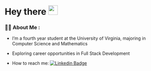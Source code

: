<h1>
  Hey there
  <img src="https://media.giphy.com/media/hvRJCLFzcasrR4ia7z/giphy.gif" width="30px"/>
</h1>

### :woman_technologist: About Me :

- I’m a fourth year student at the University of Virginia, majoring in Computer Science and Mathematics

- Exploring career opportunities in Full Stack Development

- How to reach me: [![Linkedin Badge](https://img.shields.io/badge/LinkedIn-blue?style=flat&logo=Linkedin&logoColor=white)](https://www.linkedin.com/in/carla-tabet/)
